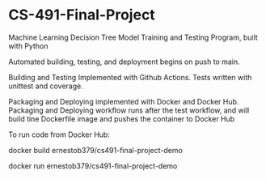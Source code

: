 # CS-491-Final-Project
Machine Learning Decision Tree Model Training and Testing Program, built with Python

Automated building, testing, and deployment begins on push to main.

Building and Testing Implemented with Github Actions. Tests written with unittest and coverage.

Packaging and Deploying implemented with Docker and Docker Hub.
Packaging and Deploying workflow runs after the test workflow, and will build tine Dockerfile image and pushes the container to Docker Hub

To run code from Docker Hub:

docker build ernestob379/cs491-final-project-demo 

docker run ernestob379/cs491-final-project-demo
